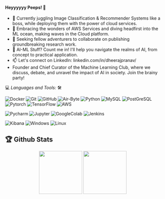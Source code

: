 #### Heyyyyyy Peeps! 👋

<!--
**DheerajPranav/DheerajPranav** is a ✨ _special_ ✨ repository because its `README.md` (this file) appears on your GitHub profile.
Here are some ideas to get you started:-->

- 🔭 Currently juggling Image Classification & Recommender Systems like a boss, while deploying them with the power of cloud services.
- 🌱 Embracing the wonders of AWS Services and diving headfirst into the ML ocean, making waves in the Cloud platform.
- 👯 Seeking fellow adventurers to collaborate on publishing groundbreaking research work.
- 💬 AI-ML Stuff? Count me in! I'll help you navigate the realms of AI, from concept to practical application.
- 📫 Let's connect on LinkedIn: linkedin.com/in/dheerajpranav/
- Founder and Chief Curator of the Machine Learning Club, where we discuss, debate, and unravel the impact of AI in society. Join the brainy party!



💻 *Languages and Tools:* 🛠️<br>

![Docker](https://img.shields.io/badge/-Docker-000000?style=flat&logo=docker&logoColor=00FF7F&labelColor=ffffff)
![Git](https://img.shields.io/badge/-Git-000000?style=flat&logo=git&logoColor=F05032&labelColor=ffffff)
![GitHub](https://img.shields.io/badge/-GitHub-000000?style=flat&logo=github&logoColor=000000&labelColor=ffffff)
![Air-Byte](https://img.shields.io/badge/-AirByte-000000?style=flat&logo=airbyte&labelColor=ffffff)
![Python](https://img.shields.io/badge/-Python-000000?style=flat&logo=python&labelColor=ffffff)
![MySQL](https://img.shields.io/badge/-MySQL-000000?style=flat&logo=mysql&labelColor=ffffff)
![PostGreSQL](https://img.shields.io/badge/-PostGreSQL-000000?style=flat&logo=postgresql&labelColor=ffffff)
![Pytorch](https://img.shields.io/badge/-Pytorch-000000?style=flat&logo=pytorch&labelColor=ffffff)
![TensorFlow](https://img.shields.io/badge/-TensorFlow-000000?style=flat&logo=tensorflow&labelColor=ffffff)
![AWS](https://img.shields.io/badge/-AWS-000000?style=flat&logo=amazonaws&labelColor=ffffkt)

![Pycharm](https://img.shields.io/badge/-PyCharm-000000?style=flat&logo=pycharm&logoColor=00FF7F&labelColor=ffffff)
![Jupyter](https://img.shields.io/badge/-Jupyter-000000?style=flat&logo=jupyter&labelColor=ffffff)
![GoogleColab](https://img.shields.io/badge/-GoogleColab-000000?style=flat&logo=googlecolab&labelColor=ffffkt)
![Jenkins](https://img.shields.io/badge/-Jenkins-000000?style=flat&logo=jenkins&labelColor=ffffff)

![Kibana](https://img.shields.io/badge/-Kibana-000000?style=flat&logo=kibana&labelColor=ffffkt)
![Windows](https://img.shields.io/badge/-Windows-000000?style=flat&logo=windows&logoColor=ffffff&labelColor=0078D6)
![Linux](https://img.shields.io/badge/-Linux-000000?style=flat&logo=linux&logoColor=ffffff&labelColor=0078D6)




## 🏆 Github Stats

<div align="center">
<img  align="center" height="140px" src="https://github-readme-stats.vercel.app/api?username=DheerajPranav&count_private=true&show_icons=true&cache_seconds=86400&hide_title=true" /> <img align="center" height="140px" src="https://github-readme-stats.vercel.app/api/top-langs/?username=DheerajPranav&layout=compact" />
</div> 

